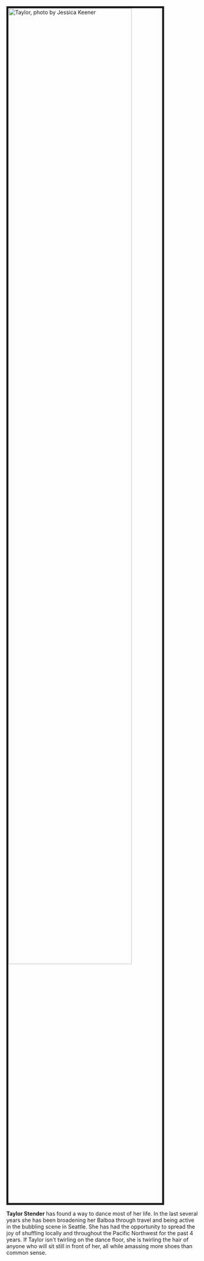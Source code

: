 <img src="/images/taylor.jpg" alt="Taylor, photo by Jessica Keener" style="width:80%; border: 5px solid;"/>

__Taylor Stender__ has found a way to dance most of her life.  In the last several years she has been broadening her Balboa through travel and being active in the bubbling scene in Seattle.  She has had the opportunity to spread the joy of shuffling locally and throughout the Pacific Northwest for the past 4 years.  If Taylor isn't twirling on the dance floor, she is twirling the hair of anyone who will sit still in front of her, all while amassing more shoes than common sense.
